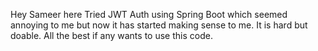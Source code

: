 Hey Sameer here 
Tried JWT Auth using Spring Boot which seemed annoying to me but now it has started making sense to me.
It is hard but doable.
All the best if any wants to use this code. 
